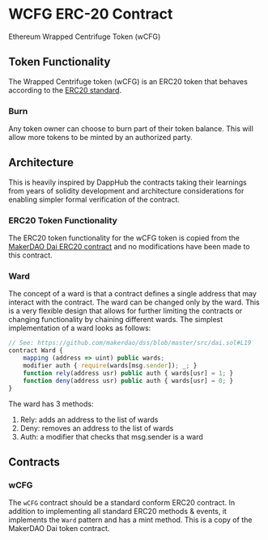 # WCFG ERC-20 Contract
Ethereum Wrapped Centrifuge Token (wCFG)

## Token Functionality
The Wrapped Centrifuge token (wCFG) is an ERC20 token that behaves according to the [ERC20 standard](https://eips.ethereum.org/EIPS/eip-20).

### Burn
Any token owner can choose to burn part of their token balance. This will allow more tokens to be minted by an authorized party.

## Architecture
This is heavily inspired by DappHub the contracts taking their learnings from years of solidity development and architecture considerations for enabling simpler formal verification of the contract.

### ERC20 Token Functionality
The ERC20 token functionality for the wCFG token is copied from the [MakerDAO Dai ERC20 contract](https://github.com/makerdao/dss/blob/master/src/dai.sol) and no modifications have been made to this contract.

### Ward
The concept of a ward is that a contract defines a single address that may interact with the contract. The ward can be changed only by the ward. This is a very flexible design that allows for further limiting the contracts or changing functionality by chaining different wards. The simplest implementation of a ward looks as follows:

```javascript
// See: https://github.com/makerdao/dss/blob/master/src/dai.sol#L19
contract Ward {
    mapping (address => uint) public wards;
    modifier auth { require(wards[msg.sender]); _; }
    function rely(address usr) public auth { wards[usr] = 1; }
    function deny(address usr) public auth { wards[usr] = 0; }
}
```

The ward has 3 methods:
1) Rely: adds an address to the list of wards
2) Deny: removes an address to the list of wards
3) Auth: a modifier that checks that msg.sender is a ward

## Contracts
### wCFG
The `wCFG` contract should be a standard conform ERC20 contract. In addition to implementing all standard ERC20 methods & events, it implements the `Ward` pattern and has a mint method. This is a copy of the MakerDAO Dai token contract.

